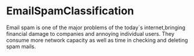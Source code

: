 # EmailSpamClassification
Email spam is one of the major problems of the today`s internet,bringing financial damage to companies and annoying individual users. They consume more network capacity as well as time in checking and deleting spam mails.
